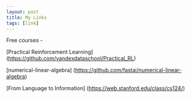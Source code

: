 ```yaml
---
layout: post
title: My Links
tags: [link]
---
```


Free courses - 

[Practical Reinforcement Learning] (https://github.com/yandexdataschool/Practical_RL)

[numerical-linear-algebra] (https://github.com/fastai/numerical-linear-algebra)

[From Language to Information] (https://web.stanford.edu/class/cs124/)
